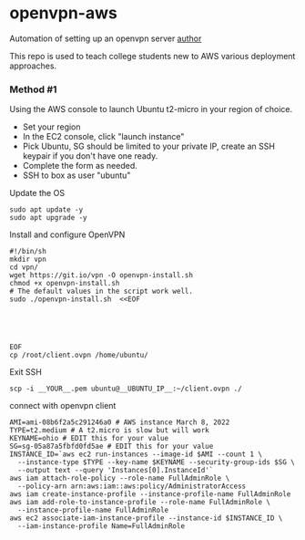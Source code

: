 # openvpn-aws
Automation of setting up an openvpn server [author](https://linuxhint.com/vpn_amazon_ec2_setup/) 

This repo is used to teach college students new to AWS various deployment approaches.

### Method #1
Using the AWS console to launch Ubuntu t2-micro in your region of choice.  
- Set your region
- In the EC2 console, click "launch instance"
- Pick Ubuntu, SG should be limited to your private IP, create an SSH keypair if you don't have one ready.
- Complete the form as needed.
- SSH to box as user "ubuntu"

Update the OS
```
sudo apt update -y
sudo apt upgrade -y
```

Install and configure OpenVPN
```
#!/bin/sh
mkdir vpn
cd vpn/
wget https://git.io/vpn -O openvpn-install.sh
chmod +x openvpn-install.sh
# The default values in the script work well.
sudo ./openvpn-install.sh  <<EOF





EOF
cp /root/client.ovpn /home/ubuntu/
```


Exit SSH
```
scp -i __YOUR__.pem ubuntu@__UBUNTU_IP__:~/client.ovpn ./
```

connect with openvpn client
```
AMI=ami-08b6f2a5c291246a0 # AWS instance March 8, 2022  
TYPE=t2.medium # A t2.micro is slow but will work   
KEYNAME=ohio # EDIT this for your value  
SG=sg-05a87a5fbfd0fd5ae # EDIT this for your value  
INSTANCE_ID=`aws ec2 run-instances --image-id $AMI --count 1 \
  --instance-type $TYPE --key-name $KEYNAME --security-group-ids $SG \
  --output text --query 'Instances[0].InstanceId'`
aws iam attach-role-policy --role-name FullAdminRole \
  --policy-arn arn:aws:iam::aws:policy/AdministratorAccess
aws iam create-instance-profile --instance-profile-name FullAdminRole
aws iam add-role-to-instance-profile --role-name FullAdminRole \
  --instance-profile-name FullAdminRole
aws ec2 associate-iam-instance-profile --instance-id $INSTANCE_ID \
  --iam-instance-profile Name=FullAdminRole
```
